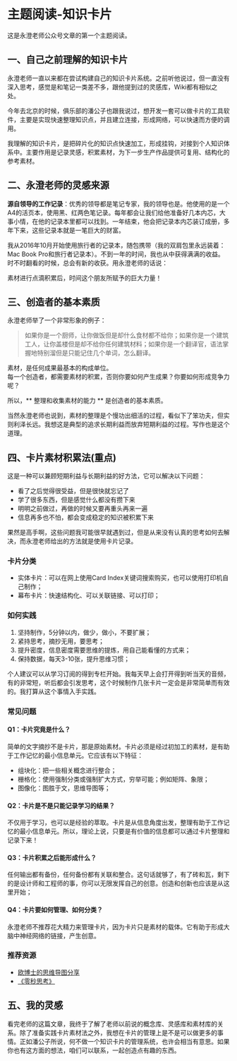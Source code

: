 # 主题阅读-知识卡片
这是永澄老师公众号文章的第一个主题阅读。

## 一、自己之前理解的知识卡片
永澄老师一直以来都在尝试构建自己的知识卡片系统。之前听他说过，但一直没有深入思考，感觉是和笔记一类差不多，跟他提到过的灵感库，Wiki都有相似之处。

今年去北京的时候，俱乐部的潘公子也跟我说过，想开发一套可以做卡片的工具软件，主要是实现快速整理知识点，并且建立连接，形成网络，可以快速而方便的调用。

我理解的知识卡片，是把碎片化的知识点快速加工，形成挂钩，对接到个人知识体系中。主要作用是记录灵感，积累素材，为下一步生产作品提供可复用、结构化的参考素材。

## 二、永澄老师的灵感来源
**源自领导的工作记录**：优秀的领导都是笔记专家，我的领导也是。他使用的是一个A4的活页本，使用黑、红两色笔记录。每年都会让我们给他准备好几本内芯，大事小情，在他的记录本里都可以找到。一年结束，他会把记录本内芯装订成册，多年下来，这些记录本就是一笔巨大的财富。

我从2016年10月开始使用旅行者的记录本，随包携带（我的双肩包里永远装着：Mac Book Pro和旅行者记录本）。不到一年的时间，我也从中获得满满的收益。时不时翻看的时候，总会有新的收获。用永澄老师的话说：

<p class="tip">
素材进行点滴积累后，时间这个朋友所赋予的巨大力量！
</p>

## 三、创造者的基本素质
永澄老师举了一个非常形象的例子：
> 如果你是一个厨师，让你做饭但是却什么食材都不给你；如果你是一个建筑工人，让你盖楼但是却不给你任何建筑材料；如果你是一个翻译官，语法掌握地特别溜但是只能记住几个单词，怎么翻译。

<p class="danger">
素材，是任何成果最基本的构成单位。<br>每一个创造者，都需要素材的积累，否则你要如何产生成果？你要如何形成竞争力呢？
</p>

所以，** 整理和收集素材的能力 ** 是创造者的基本素质。

当然永澄老师也说到，素材的整理是个慢功出细活的过程，看似下了笨功夫，但实则利泽长远。我想这是典型的追求长期利益而放弃短期利益的过程。写作也是这个道理。

## 四、卡片素材积累法(重点)
这是一种可以兼顾短期利益与长期利益的好方法，它可以解决以下问题：

* 看了之后觉得很受益，但是很快就忘记了
* 学了很多东西，但是感觉什么都没有攒下来
* 明明之前做过，再做的时候又要再重头再来一遍
* 信息再多也不怕，都会变成稳定的知识被积累下来

果然是高手啊，这些问题我可能很早就遇到过，但是从来没有认真的思考如何去解决，而永澄老师给出的方法就是使用卡片记录。

### 卡片分类
- 实体卡片：可以在网上使用Card Index关键词搜索购买，也可以使用打印机自己制作；
- 幕布卡片：快速结构化、可以关联链接、可以打印；

### 如何实践
1. 坚持制作，5分钟以内，做少，做小，不要扩展；
2. 紧持思考，摘抄无用，要思考；
3. 提升密度，信息密度需要思维的提炼，用自己能看懂的方式来；
4. 保持数据，每天3-10张，提升思维习惯；

<p class="tip">
个人建议可以从学习订阅的得到专栏开始。我每天早上会打开得到听当天的音频，有的非常短，听后都会引发思考，这个时候制作几张卡片一定会是非常简单而有效的。我打算从这个事情入手实践。
</p>

### 常见问题
#### Q1：卡片究竟是什么？
简单的文字摘抄不是卡片，那是原始素材。卡片必须是经过初加工的素材，是有助于工作记忆的最小信息单元。它应该有以下特征：
- 组块化：把一些相关概念进行整合；
- 栅格化：使用强制分类或强制扩大方式，穷举可能；例如矩阵、象限；
- 图像化：图胜于文，思维导图等；

#### Q2：卡片是不是只能记录学习的结果？
不仅用于学习，也可以是经验的萃取。卡片是从信息角度出发，整理有助于工作记忆的最小信息单元。所以，理论上说，只要是有价值的信息都可以通过卡片整理和记录下来！

#### Q3：卡片积累之后能形成什么？
任何输出都有备份，任何备份都有关联和整合。这句话就够了，有了砖和瓦，剩下的是设计师和工程师的事，你可以无限发挥自己的创意。创造和创新也应该是从这里开始；

#### Q4：卡片要如何管理、如何分类？
永澄老师不推荐花大精力来管理卡片，因为卡片只是素材的载体。它有助于形成大脑中神经网络的链接，产生创意。

### 推荐资源
- [欧博士的思维导图分享](http://v.youku.com/v_show/id_XOTEzNjY0Mzk2.html)
- [《零秒思考》](http://readfree.me/book/26260187/)

## 五、我的灵感
看完老师的这篇文章，我终于了解了老师以前说的概念库、灵感库和素材库的关系。除了准备实践卡片素材法之外，我想在卡片的管理上是不是可以做更多的事情。正如潘公子所说，何不做一个知识卡片的管理系统，也许会相当有意思。如果你也有这方面的想法，咱们可以联系，一起创造点有趣的东西。